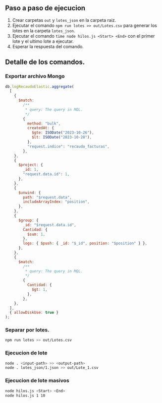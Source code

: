 ## Paso a paso de ejecucion
1. Crear carpetas `out` y `lotes_json` en la carpeta raiz.
2. Ejecutar el comando `npm run lotes >> out/Lotes.csv` para generar los lotes en la carpeta `lotes_json`.
3. Ejecutar el comando `time node hilos.js <Start> <End>` con el primer lote y el ultimo lote a ejecutar.
4. Esperar la respuesta del comando.

## Detalle de los comandos.

### Exportar archivo Mongo

```javascript
db.logRecaudoElastic.aggregate(
  [
    {
      $match:
        /**
         * query: The query in MQL.
         */
        {
          method: "bulk",
          createdAt: {
            $gte: ISODate("2023-10-26"),
            $lt: ISODate("2023-10-28"),
          },
          "request.indice": "recaudo_facturas",
        },
    },
    {
      $project: {
        _id: 1,
        "request.data.id": 1,
      },
    },
    {
      $unwind: {
        path: "$request.data",
        includeArrayIndex: "position",
      },
    },
    {
      $group: {
        _id: "$request.data.id",
        Cantidad: {
          $sum: 1,
        },
        logs: { $push: { _id: "$_id", position: "$position" } },
      },
    },
    {
      $match:
        /**
         * query: The query in MQL.
         */
        {
          Cantidad: {
            $gt: 1,
          },
        },
    },
  ],
  { allowDiskUse: true }
);
```

### Separar por lotes.

```bash
npm run lotes >> out/Lotes.csv

```

### Ejecucion de lote

```bash
node . <input-path> >> <output-path>
node . lotes_json/1.json >> out/Lote_1.csv

```

### Ejecucion de lote masivos

```bash
node hilos.js <Start> <End>
node hilos.js 1 10

```